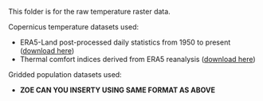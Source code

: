 This folder is for the raw temperature raster data.

Copernicus temperature datasets used:
- ERA5-Land post-processed daily statistics from 1950 to present ([download here](https://cds.climate.copernicus.eu/datasets/reanalysis-era5-single-levels?tab=overview))
- Thermal comfort indices derived from ERA5 reanalysis ([download here](https://cds.climate.copernicus.eu/datasets/derived-utci-historical?tab=overview))

Gridded population datasets used:
- **ZOE CAN YOU INSERTY USING SAME FORMAT AS ABOVE**
